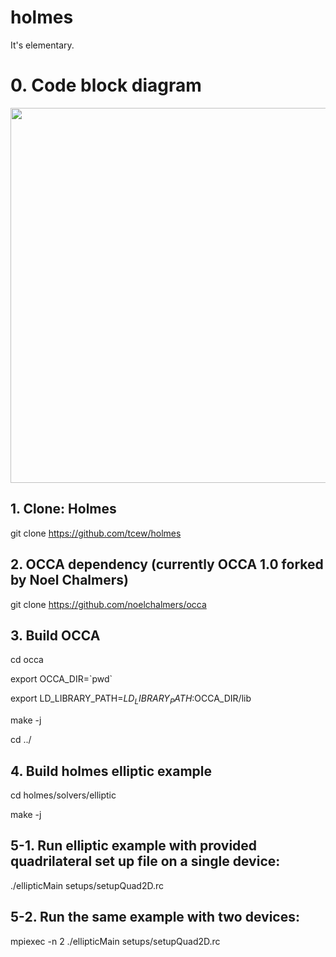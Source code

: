 # holmes
It's elementary.

# 0. Code block diagram
<img src="http://www.math.vt.edu/people/tcew/libParanumalDiagramLocal-crop-V2.png" width="600" >

## 1. Clone: Holmes
git clone https://github.com/tcew/holmes

## 2. OCCA dependency (currently OCCA 1.0 forked by Noel Chalmers)
git clone https://github.com/noelchalmers/occa

## 3. Build OCCA
cd occa

export OCCA_DIR=\`pwd\`

export LD_LIBRARY_PATH=$LD_LIBRARY_PATH:$OCCA_DIR/lib

make -j

cd ../

## 4. Build holmes elliptic example
cd holmes/solvers/elliptic

make -j

## 5-1. Run elliptic example with provided quadrilateral set up file on a single device:
./ellipticMain setups/setupQuad2D.rc

## 5-2. Run the same example with two devices:
mpiexec -n 2 ./ellipticMain setups/setupQuad2D.rc
